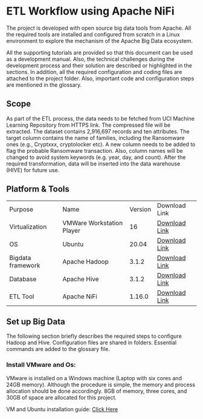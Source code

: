 # ETL Workflow using Apache NiFi
The project is developed with open source big data tools from Apache. All the required tools are installed and configured from scratch in a Linux environment to explore the mechanism of the Apache Big Data ecosystem.

All the supporting tutorials are provided so that this document can be used as a development manual. Also, the technical challenges during the development process and their solution are described or highlighted in the sections. In addition, all the required configuration and coding files are attached to the project folder. Also, important code and configuration steps are mentioned in the glossary.  

## Scope
As part of the ETL process, the data needs to be fetched from UCI Machine Learning Repository from HTTPS link. The compressed file will be extracted. The dataset contains 2,916,697 records and ten attributes. The target column contains the name of families, including the Ransomware ones (e.g., Cryptxxx, cryptolocker etc). A new column needs to be added to flag the probable Ransomware transaction. Also, column names will be changed to avoid system keywords (e.g. year, day, and count). After the required transformation, data will be inserted into the data warehouse (HIVE) for future use.

## Platform & Tools
<table>
    <tr>
        <td>Purpose</td>
        <td>Name</td>
        <td>Version</td>
        <td>Download Link</td>
    </tr>
    <tr>
        <td>Virtualization</td>
        <td>VMWare Workstation Player</td>
        <td>16</td>
        <td><a href="https://www.vmware.com/ca/products/workstation-player/workstation-player-evaluation.html" target="_blank">Download Link</a></td>
    </tr>
    <tr>
        <td>OS </td>
        <td>Ubuntu </td>
        <td>20.04</td>
        <td><a href="https://ubuntu.com/download/desktop">Download Link</a></td>
    </tr>
    <tr>
        <td>Bigdata framework </td>
        <td>Apache Hadoop</td>
        <td>3.1.2</td>
        <td><a href="https://archive.apache.org/dist/hadoop/common/">Download Link</a></td>
    </tr>
    <tr>
        <td>Database </td>
        <td>Apache Hive</td>
        <td>3.1.2</td>
        <td><a href="https://archive.apache.org/dist/hive/">Download Link</a></td>
    </tr>
    <tr>
        <td>ETL Tool</td>
        <td>Apache NiFi</td>
        <td>1.16.0</td>
        <td><a href="https://archive.apache.org/dist/nifi/">Download Link</a></td>
    </tr>
</table>

## Set up Big Data 
The following section briefly describes the required steps to configure Hadoop and Hive. Configuration files are shared in folders. Essential commands are added to the glossary file.

### Install VMware and Os:
VMware is installed on a Windows machine (Laptop with six cores and 24GB memory). Although the procedure is simple, the memory and process allocation should be done accordingly. 8GB of memory, three cores, and 30GB of space are allocated for this project.

VM and Ubuntu installation guide: <a href="https://unixcop.com/how-to-install-ubuntu-21-04-on-vmware-workstation-pro/">Click Here</a>


  


